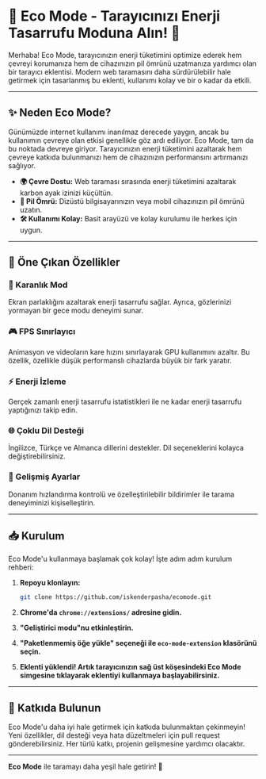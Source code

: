 
# 🌱 Eco Mode - Tarayıcınızı Enerji Tasarrufu Moduna Alın! 🌱

Merhaba! Eco Mode, tarayıcınızın enerji tüketimini optimize ederek hem çevreyi korumanıza hem de cihazınızın pil ömrünü uzatmanıza yardımcı olan bir tarayıcı eklentisi. Modern web taramasını daha sürdürülebilir hale getirmek için tasarlanmış bu eklenti, kullanımı kolay ve bir o kadar da etkili.

---

## ✨ Neden Eco Mode?

Günümüzde internet kullanımı inanılmaz derecede yaygın, ancak bu kullanımın çevreye olan etkisi genellikle göz ardı ediliyor. Eco Mode, tam da bu noktada devreye giriyor. Tarayıcınızın enerji tüketimini azaltarak hem çevreye katkıda bulunmanızı hem de cihazınızın performansını artırmanızı sağlıyor.

- **🌍 Çevre Dostu:** Web taraması sırasında enerji tüketimini azaltarak karbon ayak izinizi küçültün.
- **🔋 Pil Ömrü:** Dizüstü bilgisayarınızın veya mobil cihazınızın pil ömrünü uzatın.
- **🛠️ Kullanımı Kolay:** Basit arayüzü ve kolay kurulumu ile herkes için uygun.

---

## 🚀 Öne Çıkan Özellikler

### 🌙 Karanlık Mod
Ekran parlaklığını azaltarak enerji tasarrufu sağlar. Ayrıca, gözlerinizi yormayan bir gece modu deneyimi sunar.

### 🎮 FPS Sınırlayıcı
Animasyon ve videoların kare hızını sınırlayarak GPU kullanımını azaltır. Bu özellik, özellikle düşük performanslı cihazlarda büyük bir fark yaratır.

### ⚡ Enerji İzleme
Gerçek zamanlı enerji tasarrufu istatistikleri ile ne kadar enerji tasarrufu yaptığınızı takip edin.

### 🌐 Çoklu Dil Desteği
İngilizce, Türkçe ve Almanca dillerini destekler. Dil seçeneklerini kolayca değiştirebilirsiniz.

### 🔧 Gelişmiş Ayarlar
Donanım hızlandırma kontrolü ve özelleştirilebilir bildirimler ile tarama deneyiminizi kişiselleştirin.

---

## 📥 Kurulum

Eco Mode'u kullanmaya başlamak çok kolay! İşte adım adım kurulum rehberi:

1. **Repoyu klonlayın:**
   ```bash
   git clone https://github.com/iskenderpasha/ecomode.git
   ```

2. **Chrome'da `chrome://extensions/` adresine gidin.**

3. **"Geliştirici modu"nu etkinleştirin.**

4. **"Paketlenmemiş öğe yükle" seçeneği ile `eco-mode-extension` klasörünü seçin.**

5. **Eklenti yüklendi! Artık tarayıcınızın sağ üst köşesindeki Eco Mode simgesine tıklayarak eklentiyi kullanmaya başlayabilirsiniz.**

---

## 🌟 Katkıda Bulunun

Eco Mode'u daha iyi hale getirmek için katkıda bulunmaktan çekinmeyin! Yeni özellikler, dil desteği veya hata düzeltmeleri için pull request gönderebilirsiniz. Her türlü katkı, projenin gelişmesine yardımcı olacaktır.

---

**Eco Mode** ile taramayı daha yeşil hale getirin! 🌿
